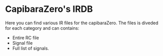 # CapibaraZero's IRDB

Here you can find various IR files for the capibaraZero. The files is diveded for each category and can contains:

- Entire RC file
- Signal file
- Full list of signals. 